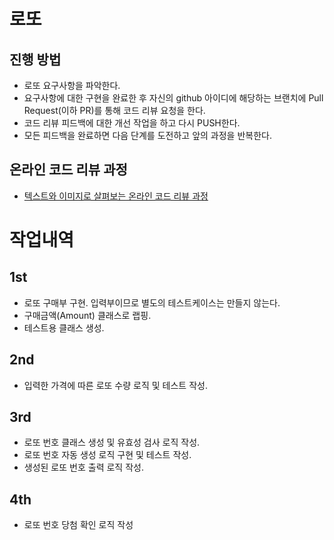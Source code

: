 # 로또
## 진행 방법
* 로또 요구사항을 파악한다.
* 요구사항에 대한 구현을 완료한 후 자신의 github 아이디에 해당하는 브랜치에 Pull Request(이하 PR)를 통해 코드 리뷰 요청을 한다.
* 코드 리뷰 피드백에 대한 개선 작업을 하고 다시 PUSH한다.
* 모든 피드백을 완료하면 다음 단계를 도전하고 앞의 과정을 반복한다.

## 온라인 코드 리뷰 과정
* [텍스트와 이미지로 살펴보는 온라인 코드 리뷰 과정](https://github.com/next-step/nextstep-docs/tree/master/codereview)

# 작업내역
## 1st
* 로또 구매부 구현. 입력부이므로 별도의 테스트케이스는 만들지 않는다.
* 구매금액(Amount) 클래스로 랩핑.
* 테스트용 클래스 생성.

## 2nd
* 입력한 가격에 따른 로또 수량 로직 및 테스트 작성.

## 3rd
* 로또 번호 클래스 생성 및 유효성 검사 로직 작성.
* 로또 번호 자동 생성 로직 구현 및 테스트 작성.
* 생성된 로또 번호 출력 로직 작성.

## 4th
* 로또 번호 당첨 확인 로직 작성
